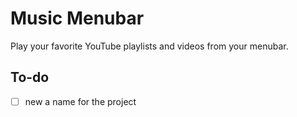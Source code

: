 # Music Menubar

Play your favorite YouTube playlists and videos from your menubar.

## To-do

- [ ] new a name for the project
